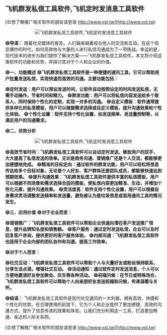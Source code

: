 ## **飞机群发私信工具软件,飞机定时发消息工具软件**

[😍想了解推广相关软件的朋友请登录 http://www.vst.tw](http://www.vst.tw)

 <center><img src="https://vst.tw/MP4/tuiguang/png/5.png" alt="飞机群发私信工具软件,飞机定时发消息工具软件"></center>

**😄导语：**
随着社交媒体的普及，人们越来越重视与他人的交流和互动。在这个信息爆炸的时代，如何高效地与大量的人进行私信沟通成为了一项挑战。幸运的是，现代技术的进步为我们提供了解决方案——飞机群发私信工具软件。本文将介绍这类软件的功能和优势，并探讨其对于个人和企业的价值。

**😄一、功能概述**
**😄飞机群发私信工具软件是一种便捷的通讯工具，它可以帮助用户批量发送私信，实现快速而高效的沟通。主要功能包括：**

**😄定时发送：用户可以预设发送时间，让软件自动按照设定的时间发送私信，无需手动操作，节省时间和精力。**
**😄群发功能：用户可以将私信内容发送给多个联系人，同时保持个性化的定制，实现一对多的沟通。**
**😄自定义模板：软件通常提供多样化的私信模板，用户可以根据需求选择或自定义模板，提升沟通效果和个性化体验。**
**😄个性化设置：软件支持个性化设置，如发送频率、发送量控制等，以满足用户的沟通需求。**

**😄二、优势分析**

 <center><img src="https://vst.tw/MP4/tuiguang/png/2.png" alt="飞机群发私信工具软件,飞机定时发消息工具软件"></center>

**😄高效节省时间：飞机群发私信工具软件可以自动定时发送，解放用户的双手，大大提高了私信发送的效率。无论是商务沟通、营销推广还是个人交流，都能够更加便捷地完成。**
**😄精准的目标定向：通过软件的群发功能，用户可以轻松将信息传达给多个目标对象，无论是个人好友、客户群体还是团队成员，都能够快速达到预期效果。**
**😄提升沟通效果：飞机群发私信工具软件提供丰富的私信模板，用户可以根据不同场景和需求选择合适的模板，使私信内容更加精准、生动，并增加个性化元素，提升沟通效果。**
**😄灵活度高：软件支持个性化设置，用户可以根据自身需求灵活调整发送频率和发送量，避免被认为是垃圾信息或滥用通讯工具的情况发生。**

**😄三、应用价值**
**😄对于企业而言：**

**😄营销推广：飞机群发私信工具软件可以帮助企业快速向潜在客户发送推广信息，提升品牌知名度和销售额。**
**😄客户服务：通过定时发送私信，企业可以及时回复客户咨询，提供更好的客户服务体验。**
**😄内部沟通：飞机群发私信工具软件也适用于企业内部的团队协作和沟通，提高工作效率。**

**😄对于个人而言：**

**😄社交互动：飞机群发私信工具软件可以帮助个人与大量好友或粉丝保持联系，分享生活点滴，增强社交互动。**
**😄活动通知：通过软件定时发送消息，个人可以方便地邀请好友参加聚会、庆生等各种活动。**
**😄祝福问候：在节日或特殊场合，飞机群发私信工具软件可以帮助个人向亲朋好友发送祝福和问候，传递温暖与关怀。**

**😄结语：**
飞机群发私信工具软件是现代社交通讯的一大利器，拥有高效、快捷和个性化的优势。在合理使用的前提下，它为个人和企业提供了更加便捷、高效的沟通方式，提升了信息传递的效果和体验。让我们充分利用这一工具，打造更加畅通、亲近的人际关系网。

[😍想了解推广相关软件的朋友请登录 http://www.vst.tw](http://www.vst.tw)



